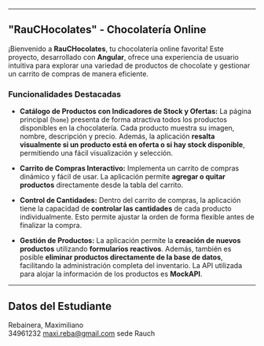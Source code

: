 -----

## "RauCHocolates" - Chocolatería Online

¡Bienvenido a **RauCHocolates**, tu chocolatería online favorita! Este proyecto, desarrollado con **Angular**, ofrece una experiencia de usuario intuitiva para explorar una variedad de productos de chocolate y gestionar un carrito de compras de manera eficiente.

### Funcionalidades Destacadas

  * **Catálogo de Productos con Indicadores de Stock y Ofertas:** La página principal (`home`) presenta de forma atractiva todos los productos disponibles en la chocolatería. Cada producto muestra su imagen, nombre, descripción y precio. Además, la aplicación **resalta visualmente si un producto está en oferta o si hay stock disponible**, permitiendo una fácil visualización y selección.

  * **Carrito de Compras Interactivo:** Implementa un carrito de compras dinámico y fácil de usar. La aplicación permite **agregar o quitar productos** directamente desde la tabla del carrito.

  * **Control de Cantidades:** Dentro del carrito de compras, la aplicación tiene la capacidad de **controlar las cantidades** de cada producto individualmente. Esto permite ajustar la orden de forma flexible antes de finalizar la compra.

  * **Gestión de Productos:** La aplicación permite la **creación de nuevos productos** utilizando **formularios reactivos**. Además, también es posible **eliminar productos directamente de la base de datos**, facilitando la administración completa del inventario. La API utilizada para alojar la información de los productos es **MockAPI**.

-----

## Datos del Estudiante
Rebainera, Maximiliano	
34961232
maxi.reba@gmail.com
sede Rauch


